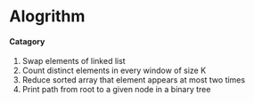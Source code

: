 # Alogrithm
#### Catagory
1. Swap elements of linked list
2. Count distinct elements in every window of size K
3. Reduce sorted array that element appears at most two times
4. Print path from root to a given node in a binary tree
